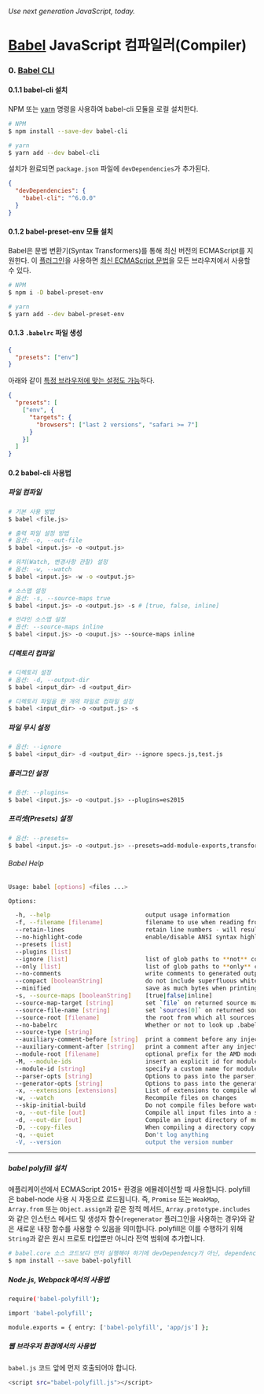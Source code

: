 ###### Use next generation JavaScript, today.

# [Babel](http://babeljs.io) JavaScript 컴파일러(Compiler)

### 0. [Babel CLI](http://babeljs.io/docs/usage/cli/)

#### 0.1.1 babel-cli 설치

NPM 또는 [yarn](./Yarn.md) 명령을 사용하여 babel-cli 모듈을 로컬 설치한다.

```sh
# NPM
$ npm install --save-dev babel-cli

# yarn
$ yarn add --dev babel-cli
```

설치가 완료되면 `package.json` 파일에 `devDependencies`가 추가된다.

```json
{
  "devDependencies": {
    "babel-cli": "^6.0.0"
  }
}
```

#### 0.1.2 babel-preset-env 모듈 설치

Babel은 문법 변환기(Syntax Transformers)를 통해 최신 버전의 ECMAScript를 지원한다.
이 [플러그인](https://babeljs.io/docs/plugins/)을 사용하면 [최신 ECMAScript 문법](./ECMAScript2015.md)을
모든 브라우저에서 사용할 수 있다.

```sh
# NPM
$ npm i -D babel-preset-env

# yarn
$ yarn add --dev babel-preset-env
```

#### 0.1.3 `.babelrc` 파일 생성

```json
{
  "presets": ["env"]
}
```

아래와 같이 [특정 브라우저에 맞는 설정도 가능](http://babeljs.io/docs/plugins/preset-env/)하다.

```json
{
  "presets": [
    ["env", {
      "targets": {
        "browsers": ["last 2 versions", "safari >= 7"]
      }
    }]
  ]
}
```

#### 0.2 babel-cli 사용법

##### 파일 컴파일

```sh
# 기본 사용 방법
$ babel <file.js>

# 출력 파일 설정 방법
# 옵션: -o, --out-file
$ babel <input.js> -o <output.js>

# 워치(Watch, 변경사항 관찰) 설정
# 옵션: -w, --watch
$ babel <input.js> -w -o <output.js>

# 소스맵 설정
# 옵션: -s, --source-maps true
$ babel <input.js> -o <output.js> -s # [true, false, inline]

# 인라인 소스맵 설정
# 옵션: --source-maps inline
$ babel <input.js> -o <ouput.js> --source-maps inline
```

##### 디렉토리 컴파일

```sh
# 디렉토리 설정
# 옵션: -d, --output-dir
$ babel <input_dir> -d <output_dir>

# 디렉토리 파일을 한 개의 파일로 컴파일 설정
$ babel <input_dir> -o <output.js> -s
```

##### 파일 무시 설정

```sh
# 옵션: --ignore
$ babel <input_dir> -d <output_dir> --ignore specs.js,test.js
```

##### 플러그인 설정

```sh
# 옵션: --plugins=
$ babel <input.js> -o <output.js> --plugins=es2015
```

##### 프리셋(Presets) 설정

```sh
# 옵션: --presets=
$ babel <input.js> -o <output.js> --presets=add-module-exports,transform-es2015-modules-amd
```

###### Babel Help

```sh
Usage: babel [options] <files ...>

Options:

  -h, --help                           output usage information
  -f, --filename [filename]            filename to use when reading from stdin - this will be used in source-maps, errors etc
  --retain-lines                       retain line numbers - will result in really ugly code
  --no-highlight-code                  enable/disable ANSI syntax highlighting of code frames (on by default)
  --presets [list]
  --plugins [list]
  --ignore [list]                      list of glob paths to **not** compile
  --only [list]                        list of glob paths to **only** compile
  --no-comments                        write comments to generated output (true by default)
  --compact [booleanString]            do not include superfluous whitespace characters and line terminators [true|false|auto]
  --minified                           save as much bytes when printing [true|false]
  -s, --source-maps [booleanString]    [true|false|inline]
  --source-map-target [string]         set `file` on returned source map
  --source-file-name [string]          set `sources[0]` on returned source map
  --source-root [filename]             the root from which all sources are relative
  --no-babelrc                         Whether or not to look up .babelrc and .babelignore files
  --source-type [string]
  --auxiliary-comment-before [string]  print a comment before any injected non-user code
  --auxiliary-comment-after [string]   print a comment after any injected non-user code
  --module-root [filename]             optional prefix for the AMD module formatter that will be prepend to the filename on module definitions
  -M, --module-ids                     insert an explicit id for modules
  --module-id [string]                 specify a custom name for module ids
  --parser-opts [string]               Options to pass into the parser, or to change parsers (parserOpts.parser)
  --generator-opts [string]            Options to pass into the generator, or to change generators (generatorOpts.generator)
  -x, --extensions [extensions]        List of extensions to compile when a directory has been input [.es6,.js,.es,.jsx]
  -w, --watch                          Recompile files on changes
  --skip-initial-build                 Do not compile files before watching
  -o, --out-file [out]                 Compile all input files into a single file
  -d, --out-dir [out]                  Compile an input directory of modules into an output directory
  -D, --copy-files                     When compiling a directory copy over non-compilable files
  -q, --quiet                          Don't log anything
  -V, --version                        output the version number
```

---

##### babel polyfill 설치

애플리케이션에서 ECMAScript 2015+ 환경을 에뮬레이션할 때 사용합니다. polyfill은 babel-node 사용 시 자동으로 로드됩니다.
즉, `Promise` 또는 `WeakMap`, `Array.from` 또는 `Object.assign`과 같은 정적 메서드, `Array.prototype.includes`와 같은
인스턴스 메서드 및 생성자 함수(`regenerator` 플러그인을 사용하는 경우)와 같은 새로운 내장 함수를 사용할 수 있음을 의미합니다.
polyfill은 이를 수행하기 위해 `String`과 같은 원시 프로토 타입뿐만 아니라 전역 범위에 추가합니다.

```sh
# babel.core 소스 코드보다 먼저 실행해야 하기에 devDependency가 아닌, dependency로 설치해야 합니다.
$ npm install --save babel-polyfill
```

##### Node.js, Webpack에서의 사용법

```sh
require('babel-polyfill');
```

```sh
import 'babel-polyfill';
```

```sh
module.exports = { entry: ['babel-polyfill', 'app/js'] };
```

##### 웹 브라우저 환경에서의 사용법

`babel.js` 코드 앞에 먼저 호출되어야 합니다.

```sh
<script src="babel-polyfill.js"></script>
```